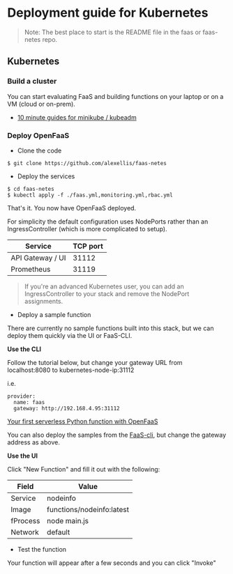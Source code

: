 # Deployment guide for Kubernetes

> Note: The best place to start is the README file in the faas or faas-netes repo.

## Kubernetes

### Build a cluster

You can start evaluating FaaS and building functions on your laptop or on a VM (cloud or on-prem).

* [10 minute guides for minikube / kubeadm](https://blog.alexellis.io/tag/k8s/)

### Deploy OpenFaaS

* Clone the code

```
$ git clone https://github.com/alexellis/faas-netes
```

* Deploy the services

```
$ cd faas-netes
$ kubectl apply -f ./faas.yml,monitoring.yml,rbac.yml
```

That's it. You now have OpenFaaS deployed.

For simplicity the default configuration uses NodePorts rather than an IngressController (which is more complicated to setup).

| Service           | TCP port |
--------------------|----------|
| API Gateway / UI  | 31112    |
| Prometheus        | 31119    |

> If you're an advanced Kubernetes user, you can add an IngressController to your stack and remove the NodePort assignments.

* Deploy a sample function

There are currently no sample functions built into this stack, but we can deploy them quickly via the UI or FaaS-CLI.

**Use the CLI**

Follow the tutorial below, but change your gateway URL from localhost:8080 to kubernetes-node-ip:31112

i.e.

```
provider:  
  name: faas
  gateway: http://192.168.4.95:31112
```

[Your first serverless Python function with OpenFaaS](https://blog.alexellis.io/first-faas-python-function/)

You can also deploy the samples from the [FaaS-cli](https://github.com/alexellis/faas-cli), but change the gateway address as above.

**Use the UI**

Click "New Function" and fill it out with the following:

| Field      | Value                        |
-------------|------------------------------|
| Service    | nodeinfo                     |
| Image      | functions/nodeinfo:latest    |
| fProcess   | node main.js                 |
| Network    | default                      |

* Test the function

Your function will appear after a few seconds and you can click "Invoke"
